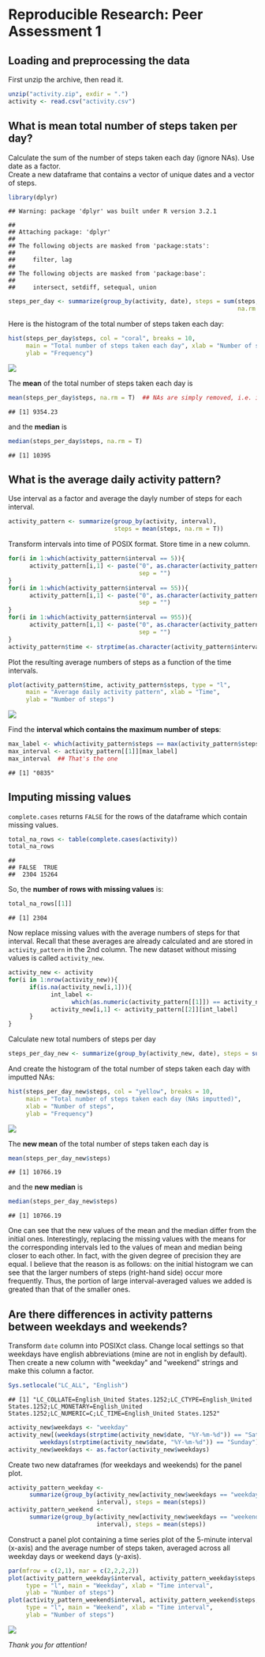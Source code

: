 # Reproducible Research: Peer Assessment 1


## Loading and preprocessing the data
First unzip the archive, then read it.

```r
unzip("activity.zip", exdir = ".")
activity <- read.csv("activity.csv")
```

## What is mean total number of steps taken per day?
Calculate the sum of the number of steps taken each day (ignore NAs). Use date as a factor.  
Create a new dataframe that contains a vector of unique dates and a vector of
steps.  

```r
library(dplyr)
```

```
## Warning: package 'dplyr' was built under R version 3.2.1
```

```
## 
## Attaching package: 'dplyr'
## 
## The following objects are masked from 'package:stats':
## 
##     filter, lag
## 
## The following objects are masked from 'package:base':
## 
##     intersect, setdiff, setequal, union
```

```r
steps_per_day <- summarize(group_by(activity, date), steps = sum(steps,
                                                                 na.rm = T))
```
Here is the histogram of the total number of steps taken each day:

```r
hist(steps_per_day$steps, col = "coral", breaks = 10,
     main = "Total number of steps taken each day", xlab = "Number of steps",
     ylab = "Frequency")
```

![](PA1_template_files/figure-html/unnamed-chunk-3-1.png) 
  
The **mean** of the total number of steps taken each day is

```r
mean(steps_per_day$steps, na.rm = T)  ## NAs are simply removed, i.e. ignored
```

```
## [1] 9354.23
```
and the **median** is

```r
median(steps_per_day$steps, na.rm = T)
```

```
## [1] 10395
```

## What is the average daily activity pattern?
Use interval as a factor and average the dayly number of steps for each interval.

```r
activity_pattern <- summarize(group_by(activity, interval),
                              steps = mean(steps, na.rm = T))
```
Transform intervals into time of POSIX format. Store time in a new column.

```r
for(i in 1:which(activity_pattern$interval == 5)){
      activity_pattern[i,1] <- paste("0", as.character(activity_pattern[i,1]),
                                     sep = "")
}
for(i in 1:which(activity_pattern$interval == 55)){
      activity_pattern[i,1] <- paste("0", as.character(activity_pattern[i,1]),
                                     sep = "")
}
for(i in 1:which(activity_pattern$interval == 955)){
      activity_pattern[i,1] <- paste("0", as.character(activity_pattern[i,1]),
                                     sep = "")
}
activity_pattern$time <- strptime(as.character(activity_pattern$interval), "%H%M")
```
Plot the resulting average numbers of steps as a function of the time intervals.

```r
plot(activity_pattern$time, activity_pattern$steps, type = "l",
     main = "Average daily activity pattern", xlab = "Time",
     ylab = "Number of steps")
```

![](PA1_template_files/figure-html/unnamed-chunk-8-1.png) 
  
Find the **interval which contains the maximum number of steps**:

```r
max_label <- which(activity_pattern$steps == max(activity_pattern$steps))
max_interval <- activity_pattern[[1]][max_label]
max_interval  ## That's the one
```

```
## [1] "0835"
```

## Imputing missing values
`complete.cases` returns `FALSE` for the rows of the dataframe which contain
missing values.

```r
total_na_rows <- table(complete.cases(activity))
total_na_rows
```

```
## 
## FALSE  TRUE 
##  2304 15264
```
So, the **number of rows with missing values** is:

```r
total_na_rows[[1]]
```

```
## [1] 2304
```
Now replace missing values with the average numbers of steps for that interval.
Recall that these averages are already calculated and are stored in
`activity_pattern` in the 2nd column. The new dataset without missing values is
called `activity_new`.

```r
activity_new <- activity
for(i in 1:nrow(activity_new)){
      if(is.na(activity_new[i,1])){
            int_label <-
                  which(as.numeric(activity_pattern[[1]]) == activity_new[i,3])
            activity_new[i,1] <- activity_pattern[[2]][int_label]
      }
}
```
Calculate new total numbers of steps per day

```r
steps_per_day_new <- summarize(group_by(activity_new, date), steps = sum(steps))
```
And create the histogram of the total number of steps taken each day with
imputted NAs:

```r
hist(steps_per_day_new$steps, col = "yellow", breaks = 10,
     main = "Total number of steps taken each day (NAs imputted)",
     xlab = "Number of steps",
     ylab = "Frequency")
```

![](PA1_template_files/figure-html/unnamed-chunk-14-1.png) 
  
The **new mean** of the total number of steps taken each day is

```r
mean(steps_per_day_new$steps)
```

```
## [1] 10766.19
```
and the **new median** is

```r
median(steps_per_day_new$steps)
```

```
## [1] 10766.19
```
One can see that the new values of the mean and the median differ from the
initial ones. Interestingly, replacing the missing values with the means for the
corresponding intervals led to the values of mean and median being closer to
each other. In fact, with the given degree of precision they are equal. I believe
that the reason is as follows: on the initial histogram we can see that the
larger numbers of steps (right-hand side) occur more frequently. Thus, the portion
of large interval-averaged values we added is greated than that of the 
smaller ones.
  
## Are there differences in activity patterns between weekdays and weekends?
Transform `date` column into POSIXct class. Change local settings so that
weekdays have english abbreviations (mine are not in english by default).
Then create a new column with "weekday" and "weekend" strings and make this
column a factor.

```r
Sys.setlocale("LC_ALL", "English")
```

```
## [1] "LC_COLLATE=English_United States.1252;LC_CTYPE=English_United States.1252;LC_MONETARY=English_United States.1252;LC_NUMERIC=C;LC_TIME=English_United States.1252"
```

```r
activity_new$weekdays <- "weekday"
activity_new[(weekdays(strptime(activity_new$date, "%Y-%m-%d")) == "Saturday" |
         weekdays(strptime(activity_new$date, "%Y-%m-%d")) == "Sunday"),4] <- "weekend"
activity_new$weekdays <- as.factor(activity_new$weekdays)
```
Create two new dataframes (for weekdays and weekends) for the panel plot.

```r
activity_pattern_weekday <-
      summarize(group_by(activity_new[activity_new$weekdays == "weekday",],
                         interval), steps = mean(steps))
activity_pattern_weekend <-
      summarize(group_by(activity_new[activity_new$weekdays == "weekend",],
                         interval), steps = mean(steps))
```
Construct a panel plot containing a time series plot of the 5-minute interval
(x-axis) and the average number of steps taken, averaged across all weekday days
or weekend days (y-axis).

```r
par(mfrow = c(2,1), mar = c(2,2,2,2))
plot(activity_pattern_weekday$interval, activity_pattern_weekday$steps,
     type = "l", main = "Weekday", xlab = "Time interval",
     ylab = "Number of steps")
plot(activity_pattern_weekend$interval, activity_pattern_weekend$steps,
     type = "l", main = "Weekend", xlab = "Time interval",
     ylab = "Number of steps")
```

![](PA1_template_files/figure-html/unnamed-chunk-19-1.png) 
  
  *Thank you for attention!*
